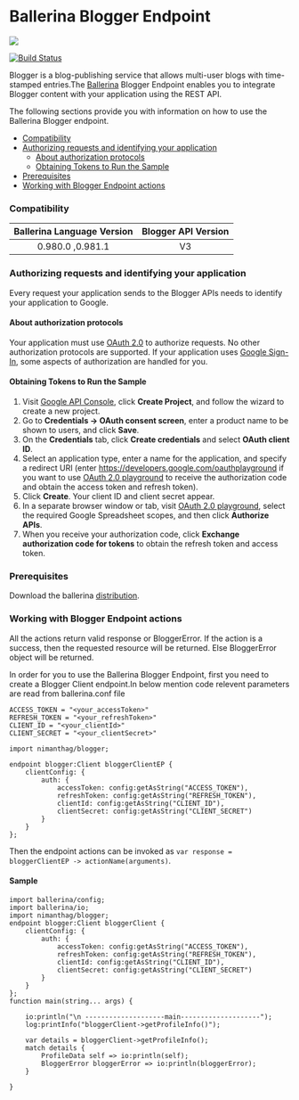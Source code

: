 
# Ballerina Blogger Endpoint

 ![](https://upload.wikimedia.org/wikipedia/be-x-old/c/c2/Blogger_logo_transparent.png)
 
[![Build Status](https://travis-ci.org/wso2-ballerina/package-googlespreadsheet.svg?branch=master)](https://travis-ci.org/wso2-ballerina/package-googlespreadsheet)

Blogger is a blog-publishing service that allows multi-user blogs with time-stamped entries.The [Ballerina](http://ballerina.io) Blogger Endpoint enables you to integrate Blogger content with your application using the REST API.

The following sections provide you with information on how to use the Ballerina Blogger endpoint.
- [Compatibility](#compatibility)
- [Authorizing requests and identifying your application](#authorizing-requests-and-identifying-your-application)
  - [About authorization protocols](about-authorization-protocols)
  - [Obtaining Tokens to Run the Sample](obtaining-tokens-to-Run-the-Sample)
- [Prerequisites](prerequisites)
- [Working with Blogger Endpoint actions](Working-with-blogger-endpoint-actions)

### Compatibility

| Ballerina Language Version  | Blogger API Version |
|:---------------------------:|:------------------------------:|
|  0.980.0 ,0.981.1                   |   V3                           |
### Authorizing requests and identifying your application
Every request your application sends to the Blogger APIs needs to identify your application to Google. 
#### About authorization protocols
Your application must use [OAuth 2.0](https://developers.google.com/identity/protocols/OAuth2) to authorize requests. No other authorization protocols are supported. If your application uses [Google Sign-In](https://developers.google.com/identity/#google-sign-in), some aspects of authorization are handled for you.

#### Obtaining Tokens to Run the Sample

1. Visit [Google API Console](https://console.developers.google.com), click **Create Project**, and follow the wizard to create a new project.
2. Go to **Credentials -> OAuth consent screen**, enter a product name to be shown to users, and click **Save**.
3. On the **Credentials** tab, click **Create credentials** and select **OAuth client ID**. 
4. Select an application type, enter a name for the application, and specify a redirect URI (enter https://developers.google.com/oauthplayground if you want to use 
[OAuth 2.0 playground](https://developers.google.com/oauthplayground) to receive the authorization code and obtain the 
access token and refresh token). 
5. Click **Create**. Your client ID and client secret appear. 
6. In a separate browser window or tab, visit [OAuth 2.0 playground](https://developers.google.com/oauthplayground), select the required Google Spreadsheet scopes, and then click **Authorize APIs**.
7. When you receive your authorization code, click **Exchange authorization code for tokens** to obtain the refresh token and access token. 

### Prerequisites
Download the ballerina [distribution](https://ballerinalang.org/downloads/).

### Working with Blogger Endpoint actions
All the actions return valid response or BloggerError. If the action is a success, then the requested resource will be returned. Else BloggerError object will be returned.

In order for you to use the Ballerina Blogger Endpoint, first you need to create a Blogger Client endpoint.In below mention code relevent parameters are read from ballerina.conf file

```ballerina 
ACCESS_TOKEN = "<your_accessToken>"
REFRESH_TOKEN = "<your_refreshToken>"
CLIENT_ID = "<your_clientId>"
CLIENT_SECRET = "<your_clientSecret>"
```

```ballerina
import nimanthag/blogger;

endpoint blogger:Client bloggerClientEP {
    clientConfig: {
        auth: {
            accessToken: config:getAsString("ACCESS_TOKEN"),
            refreshToken: config:getAsString("REFRESH_TOKEN"),
            clientId: config:getAsString("CLIENT_ID"),
            clientSecret: config:getAsString("CLIENT_SECRET")
        }
    }
};
```

Then the endpoint actions can be invoked as `var response = bloggerClientEP -> actionName(arguments)`.

#### Sample
```ballerina
import ballerina/config;
import ballerina/io;
import nimanthag/blogger;
endpoint blogger:Client bloggerClient {
    clientConfig: {
        auth: {
            accessToken: config:getAsString("ACCESS_TOKEN"),
            refreshToken: config:getAsString("REFRESH_TOKEN"),
            clientId: config:getAsString("CLIENT_ID"),
            clientSecret: config:getAsString("CLIENT_SECRET")
        }
    }
};
function main(string... args) {

    io:println("\n --------------------main--------------------");
    log:printInfo("bloggerClient->getProfileInfo()");

    var details = bloggerClient->getProfileInfo();
    match details {
        ProfileData self => io:println(self);
        BloggerError bloggerError => io:println(bloggerError);
    }

}
```